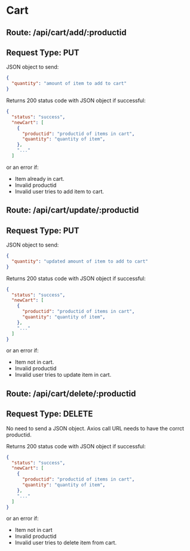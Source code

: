 # Cart
## Route: **/api/cart/add/:productid**
## Request Type: **PUT**
JSON object to send:
```json
{
  "quantity": "amount of item to add to cart"
}
```
Returns 200 status code with JSON object if successful:
```json
{
  "status": "success",
  "newCart": [
    {
      "productid": "productid of items in cart",
      "quantity": "quantity of item",
    },
    "..."
  ]
```
or an error if:
* Item already in cart.
* Invalid productid
* Invalid user tries to add item to cart.

## Route: **/api/cart/update/:productid**
## Request Type: **PUT**
JSON object to send:
```json
{
  "quantity": "updated amount of item to add to cart"
}
```
Returns 200 status code with JSON object if successful:
```json
{
  "status": "success",
  "newCart": [
    {
      "productid": "productid of items in cart",
      "quantity": "quantity of item",
    },
    "..."
  ]
}
```
or an error if:
* Item not in cart.
* Invalid productid
* Invalid user tries to update item in cart.

## Route: **/api/cart/delete/:productid**
## Request Type: **DELETE**

No need to send a JSON object. Axios call URL needs to have the corrct productid.

Returns 200 status code with JSON object if successful:
```json
{
  "status": "success",
  "newCart": [
    {
      "productid": "productid of items in cart",
      "quantity": "quantity of item",
    },
    "..."
  ]
}
```
or an error if:
* Item not in cart
* Invalid productid
* Invalid user tries to delete item from cart.
